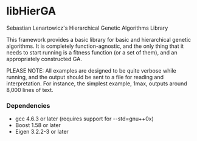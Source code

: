 libHierGA
===========
Sebastian Lenartowicz's Hierarchical Genetic Algorithms Library

This framework provides a basic library for basic and hierarchical genetic
algorithms. It is completely function-agnostic, and the only thing that it
needs to start running is a fitness function (or a set of them), and an
appropriately constructed GA.

PLEASE NOTE: All examples are designed to be quite verbose while running, and
the output should be sent to a file for reading and interpretation. For
instance, the simplest example, 1max, outputs around 8,000 lines of text.

### Dependencies

- gcc 4.6.3 or later (requires support for --std=gnu++0x)
- Boost 1.58 or later
- Eigen 3.2.2-3 or later
